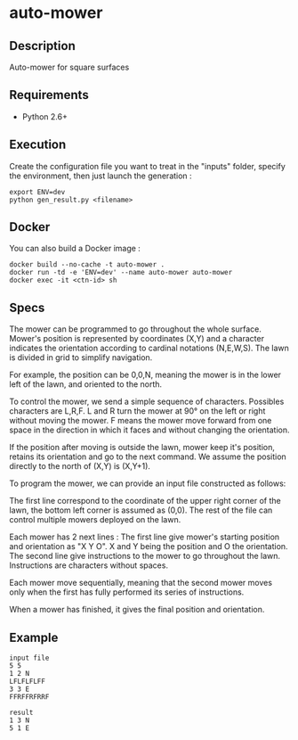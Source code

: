 # auto-mower

## Description
Auto-mower for square surfaces

## Requirements
* Python 2.6+

## Execution
Create the configuration file you want to treat in the "inputs" folder,
specify the environment, then just launch the generation :
```
export ENV=dev
python gen_result.py <filename>
```
## Docker
You can also build a Docker image :
```
docker build --no-cache -t auto-mower .
docker run -td -e 'ENV=dev' --name auto-mower auto-mower
docker exec -it <ctn-id> sh
```

## Specs
The mower can be programmed to go throughout the whole surface. Mower's position is
represented by coordinates (X,Y) and a character indicates the orientation
according to cardinal notations (N,E,W,S).
The lawn is divided in grid to simplify navigation.

For example, the position can be 0,0,N, meaning the mower is in the lower left of the lawn,
and oriented to the north.

To control the mower, we send a simple sequence of characters.
Possibles characters are L,R,F.
L and R turn the mower at 90° on the left or right without moving the mower.
F means the mower move forward from one space in the direction in which it faces and without
changing the orientation.

If the position after moving is outside the lawn, mower keep it's position,
retains its orientation and go to the next command.
We assume the position directly to the north of (X,Y) is (X,Y+1).

To program the mower, we can provide an input file constructed as follows:

The first line correspond to the coordinate of the upper right corner of the lawn,
the bottom left corner is assumed as (0,0).
The rest of the file can control multiple mowers deployed on the lawn.

Each mower has 2 next lines :
The first line give mower's starting position and orientation as "X Y O". X and Y being the
position and O the orientation.
The second line give instructions to the mower to go throughout the lawn. Instructions are
characters without spaces.

Each mower move sequentially, meaning that the second mower moves only when the first has
fully performed its series of instructions.

When a mower has finished, it gives the final position and orientation.

## Example
```
input file
5 5
1 2 N
LFLFLFLFF
3 3 E
FFRFFRFRRF

result
1 3 N
5 1 E
```
